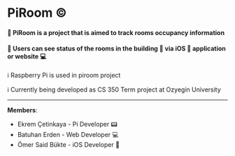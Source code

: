 # PiRoom :copyright:
#### :small_blue_diamond: PiRoom is a project that is aimed to track rooms occupancy information

#### :small_blue_diamond: Users can see status of the rooms in the building :office: via iOS :iphone: application or website :computer:

:information_source: Raspberry Pi is used in piroom project

:information_source: Currently being developed as CS 350 Term project at Ozyegin University

--------------
**Members**:
   * Ekrem Çetinkaya - Pi Developer  :pager:
   * Batuhan Erden - Web Developer :computer:
   * Ömer Said Bükte - iOS Developer :iphone:
